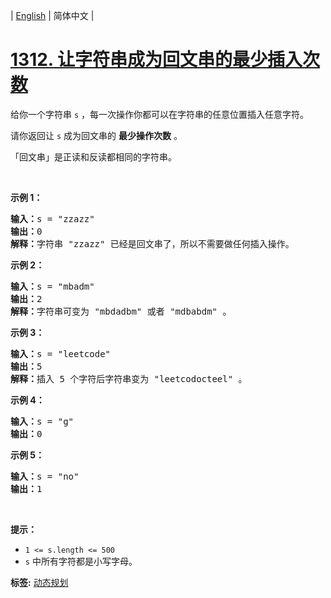| [English](README_EN.md) | 简体中文 |

# [1312. 让字符串成为回文串的最少插入次数](https://leetcode-cn.com/problems/minimum-insertion-steps-to-make-a-string-palindrome)
<p>给你一个字符串&nbsp;<code>s</code>&nbsp;，每一次操作你都可以在字符串的任意位置插入任意字符。</p>

<p>请你返回让&nbsp;<code>s</code>&nbsp;成为回文串的&nbsp;<strong>最少操作次数</strong>&nbsp;。</p>

<p>「回文串」是正读和反读都相同的字符串。</p>

<p>&nbsp;</p>

<p><strong>示例 1：</strong></p>

<pre>
<strong>输入：</strong>s = &quot;zzazz&quot;
<strong>输出：</strong>0
<strong>解释：</strong>字符串 &quot;zzazz&quot; 已经是回文串了，所以不需要做任何插入操作。
</pre>

<p><strong>示例 2：</strong></p>

<pre>
<strong>输入：</strong>s = &quot;mbadm&quot;
<strong>输出：</strong>2
<strong>解释：</strong>字符串可变为 &quot;mbdadbm&quot; 或者 &quot;mdbabdm&quot; 。
</pre>

<p><strong>示例 3：</strong></p>

<pre>
<strong>输入：</strong>s = &quot;leetcode&quot;
<strong>输出：</strong>5
<strong>解释：</strong>插入 5 个字符后字符串变为 &quot;leetcodocteel&quot; 。
</pre>

<p><strong>示例 4：</strong></p>

<pre>
<strong>输入：</strong>s = &quot;g&quot;
<strong>输出：</strong>0
</pre>

<p><strong>示例 5：</strong></p>

<pre>
<strong>输入：</strong>s = &quot;no&quot;
<strong>输出：</strong>1
</pre>

<p>&nbsp;</p>

<p><strong>提示：</strong></p>

<ul>
	<li><code>1 &lt;= s.length &lt;= 500</code></li>
	<li><code>s</code>&nbsp;中所有字符都是小写字母。</li>
</ul>

**标签:**  [动态规划](https://leetcode-cn.com/tag/dynamic-programming) 